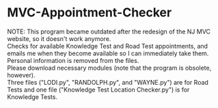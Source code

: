 # MVC-Appointment-Checker
NOTE: This program became outdated after the redesign of the NJ MVC website, so it doesn't work anymore.  
Checks for available Knowledge Test and Road Test appointments, and emails me when they become available so I can immediately take them.  
Personal information is removed from the files.  
Please download necessary modules (note that the program is obsolete, however).  
Three files ("LODI.py", "RANDOLPH.py", and "WAYNE.py") are for Road Tests and one file ("Knowledge Test Location Checker.py") is for Knowledge Tests.
